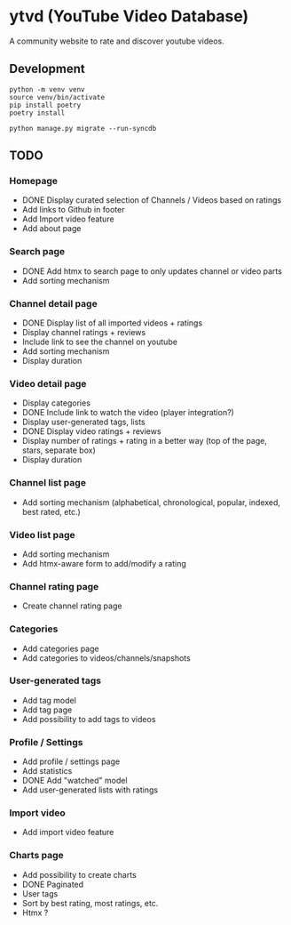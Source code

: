 # ytvd (YouTube Video Database)

A community website to rate and discover youtube videos.

## Development

```
python -m venv venv
source venv/bin/activate
pip install poetry
poetry install
```

```
python manage.py migrate --run-syncdb
```

## TODO

### Homepage
- DONE Display curated selection of Channels / Videos based on ratings
- Add links to Github in footer
- Add Import video feature
- Add about page

### Search page
- DONE Add htmx to search page to only updates channel or video parts
- Add sorting mechanism

### Channel detail page
- DONE Display list of all imported videos + ratings
- Display channel ratings + reviews
- Include link to see the channel on youtube
- Add sorting mechanism
- Display duration

### Video detail page
- Display categories
- DONE Include link to watch the video (player integration?)
- Display user-generated tags, lists
- DONE Display video ratings + reviews
- Display number of ratings + rating in a better way (top of the page, stars, separate box)
- Display duration

### Channel list page
- Add sorting mechanism (alphabetical, chronological, popular, indexed, best rated, etc.)

### Video list page
- Add sorting mechanism
- Add htmx-aware form to add/modify a rating

### Channel rating page
- Create channel rating page

### Categories
- Add categories page
- Add categories to videos/channels/snapshots

### User-generated tags
- Add tag model
- Add tag page
- Add possibility to add tags to videos

### Profile / Settings
- Add profile / settings page
- Add statistics
- DONE Add "watched" model
- Add user-generated lists with ratings

### Import video
- Add import video feature

### Charts page
- Add possibility to create charts
- DONE Paginated
- User tags
- Sort by best rating, most ratings, etc.
- Htmx ?
